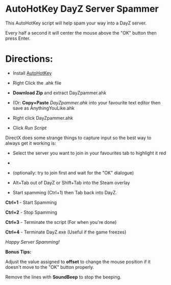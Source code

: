 # AutoHotKey DayZ Server Spammer
This AutoHotKey script will help spam your way into a DayZ server.

Every half a second it will center the mouse above the "OK" button then press Enter.

# Directions:


* Install [AutoHotKey](https://autohotkey.com/)

* Right Click the .ahk file

* **Download Zip** and extract DayZpammer.ahk

* (Or: **Copy+Paste** *DayZpammer.ahk* into your favourite text editor then save as AnythingYouLike.ahk

* Right click DayZpammer.ahk 

* Click *Run Script*

DirectX does some strange things to capture input so the best way to always get it working is:

* Select the server you want to join in your favourites tab to highlight it red
* 
* (optionally: try to join first and wait for the "OK" dialogue)

* Alt+Tab out of DayZ or Shift+Tab into the Steam overlay

* Start spamming (Ctrl+1) then Tab back into DayZ.

**Ctrl+1** - Start Spamming

**Ctrl+2** - Stop Spamming

**Ctrl+3** - Terminate the script (For when you're done)

**Ctrl+4** - Terminate DayZ.exe (Useful if the game freezes)

*Happy Server Spamming!*



**Bonus Tips:**

Adjust the value assigned to **offset** to change the mouse position if it doesn't move to the "OK" button properly.

Remove the lines with **SoundBeep** to stop the beeping.
